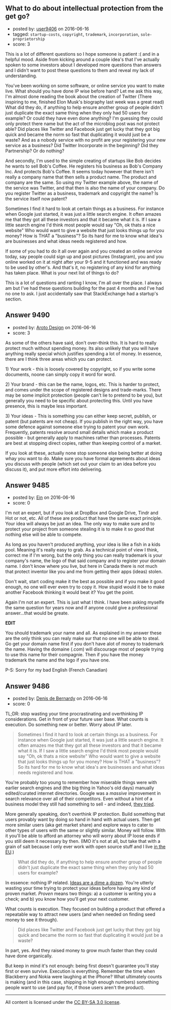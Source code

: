 ## What to do about intellectual protection from the get go?

- posted by: [user9406](https://stackexchange.com/users/8649291/user9406) on 2016-06-16
- tagged: `startup-costs`, `copyright`, `trademark`, `incorporation`, `sole-proprietorship`
- score: 3

<p>This is a lot of different questions so I hope someone is patient :( and in a helpful mood.  Aside from kicking around a couple idea's that I've actually spoken to some investors about I developed more questions than answers and I didn't want to post these questions to them and reveal my lack of understanding.  </p>

<p>You've been working on some software, or online service you want to make live.  What should you have done IP wise before hand?  Let me ask this way, I'm almost done reading the book about the creation of Twitter (There inspiring to me, finished Elon Musk's biography last week was a great read) What did they do, if anything to help ensure another group of people didn't just duplicate the exact same thing when they only had 50 users for example?  Or could they have even done anything?  I'm guessing they could only protect there name but the act of the microblog post was not protect able?  Did places like Twitter and Facebook just get lucky that they got big quick and became the norm so fast that duplicating it would just be a waste?  And as a nobody service with no profit are your registering your new service as a business?  Did Twitter Incorporate in the beginning?  Did they Partnership?  Or do nothing? </p>

<p>And secondly, I'm used to the simple creating of startups like Bob decides he wants to sell Bob's Coffee.  He registers his business as Bob's Company Inc.  And protects Bob's Coffee.  It seems today however that there isn't really a company name that then sells a product name.  The product and company are the same.  So using my Twitter example above, the name of the service was Twitter, and that then is also the name of your company.  Do you register Twitter as a business, trademark and copyright the name?  Is the service itself now patent?</p>

<p>Sometimes I find it hard to look at certain things as a business.  For instance when Google just started, it was just a little search engine.  It often amazes me that they got all these investors and that it became what it is.  If I saw a little search engine I'd think most people would say "Oh, ok thats a nice website"  Who would want to give a website that just looks things up for you money?  How is THAT a "business"?  So its hard for me to know what idea's are businesses and what ideas needs registered and how.   </p>

<p>If some of you had to do it all over again and you created an online service today, say people could sign up and post pictures (Instagram), you and you online worked on it at night after your 9-5 and it functioned and was ready to be used by other's.  And that's it, no registering of any kind for anything has taken place.  What is your next list of things to do?</p>

<p>This is a lot of questions and ranting I know, I'm all over the place.  I always am but I've had these questions building for the past 4 months and I've had no one to ask.  I just accidentally saw that StackExchange had a startup's section.</p>



## Answer 9490

- posted by: [Aroto Design](https://stackexchange.com/users/8409916/aroto-design) on 2016-06-16
- score: 3

<p>As some of the others have said, don't over-think this. It is hard to really protect much without spending money. Its also unlikely that you will have anything really special which justifies spending a lot of money. In essence, there are I think three areas which you can protect.</p>

<p>1) Your work - this is loosely covered by copyright, so if you write some documents, noone can simply copy it word for word.</p>

<p>2) Your brand - this can be the name, logos, etc. This is harder to protect, and comes under the scope of registered designs and trade-marks. There may be some implicit protection (people can't lie to pretend to be you), but generally you need to be specific about protecting this. Until you have presence, this is maybe less important.</p>

<p>3) Your ideas - This is something you can either keep secret, publish, or patent (but patents are not cheap). If you publish in the right way, you have some defence against someone else trying to patent your own work. Frequently, patents resolve around small details which make a product possible - but generally apply to machines rather than processes. Patents are best at stopping direct copies, rather than keeping control of a market.</p>

<p>If you look at these, actually none stop someone else being better at doing whay you want to do. Make sure you have formal agreements about ideas you discuss with people (which set out your claim to an idea before you discuss it), and put more effort into delivering.</p>



## Answer 9485

- posted by: [Ein](https://stackexchange.com/users/8349405/ein) on 2016-06-16
- score: 0

<p>I'm not an expert, but if you look at DropBox and Google Drive, Tindr and Hot or not, etc. All of these are product that have the same exact principle. Your idea will always be just an idea. The only way to make sure and to protect your project from someone stealing it is to make it so good that nothing else will be able to compete. </p>

<p>As long as you haven't produced anything, your idea is like a fish in a kids pool. Meaning it's really easy to grab. As a technical point of view I think, correct me if I'm wrong, but the only thing you can really trademark is your company's name, the logo of that said company and to register your domain name. I don't know where you live, but here in Canada there is not much that protect inventor like you and me from getting their apps (ideas) stolen.</p>

<p>Don't wait, start coding make it the best as possible and if you make it good enough, no one will ever even try to copy it. How stupid would it be to make another Facebook thinking it would beat it? You get the point. </p>

<p>Again I'm not an expert. This is just what I think. I have been asking myselfe the same question for years now and if anyone could give a professional answer...that would be greate.  </p>

<p><strong>EDIT</strong></p>

<p>You should trademark your name and all. As explained in my answer these are the only think you can realy make sur that no one will be able to steal. Go get your domain name first if you don't have alot of money to trademark the name. Having the domaine (.com) will discourage most of people trying to use this name for their compagnie. Then if you have the money trademark the name and the logo if you have one. </p>

<p>P-S: Sorry for my bad English (French Canadian)</p>



## Answer 9486

- posted by: [Denis de Bernardy](https://stackexchange.com/users/182468/denis-de-bernardy) on 2016-06-16
- score: 0

<p>TL;DR: stop wasting your time procrastinating and overthinking IP considerations. Get in front of your future user base. What counts is execution. Do something new or better. Worry about IP later.</p>

<blockquote>
  <p>Sometimes I find it hard to look at certain things as a business. For instance when Google just started, it was just a little search engine. It often amazes me that they got all these investors and that it became what it is. If I saw a little search engine I'd think most people would say "Oh, ok thats a nice website" Who would want to give a website that just looks things up for you money? How is THAT a "business"? So its hard for me to know what idea's are businesses and what ideas needs registered and how.</p>
</blockquote>

<p>You're probably too young to remember how miserable things were with earlier search engines and (the big thing in Yahoo's old days) manually edited/curated internet directories. Google was a <em>massive</em> improvement in search relevance over all of their competitors. Even without a hint of a business model they still had something to sell - and indeed, <a href="http://www.wired.com/2007/02/yahoo-3/" rel="nofollow noreferrer">they tried</a>.</p>

<p>More generally speaking, don't overthink IP protection. Build something that users provably want by doing so hand in hand with actual users. Then get more similar users (aka get market share) and explore ways to cater to other types of users with the same or slightly similar. Money will follow. With it you'll be able to afford an attorney who will worry about IP loose ends if you still deem it necessary by then. (IMO it's not at all, but take that with a grain of salt because I only ever work with open source stuff and I live <a href="https://en.wikipedia.org/wiki/Software_patents_under_the_European_Patent_Convention" rel="nofollow noreferrer">in the EU</a>.)</p>

<blockquote>
  <p>What did they do, if anything to help ensure another group of people didn't just duplicate the exact same thing when they only had 50 users for example?</p>
</blockquote>

<p>In essence: nothing IP related. <a href="https://startups.stackexchange.com/q/7772/1824">Ideas are a dime a dozen</a>. You're utterly wasting your time trying to protect your ideas before having any kind of proven market. <em>Proven</em> means two things: a) a customer is writing you a check; and b) you know how you'll get your next customer.</p>

<p>What counts is execution. They focused on building a product that offered a repeatable way to attract new users (and when needed on finding seed money to see it through).</p>

<blockquote>
  <p>Did places like Twitter and Facebook just get lucky that they got big quick and became the norm so fast that duplicating it would just be a waste?</p>
</blockquote>

<p>In part, yes. And they raised money to grow much faster than they could have done organically.</p>

<p>But keep in mind it's not enough: being first doesn't guarantee you'll stay first or even survive. Execution is everything. Remember the time when Blackberry and Nokia were laughing at the iPhone? What ultimately counts is making (and in this case, shipping in high enough numbers) something people want to use (and pay for, if those users aren't the product).</p>




---

All content is licensed under the [CC BY-SA 3.0 license](https://creativecommons.org/licenses/by-sa/3.0/).
